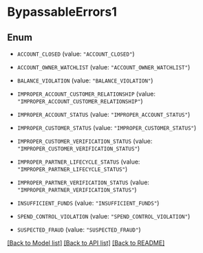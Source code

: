 # BypassableErrors1

## Enum


* `ACCOUNT_CLOSED` (value: `"ACCOUNT_CLOSED"`)

* `ACCOUNT_OWNER_WATCHLIST` (value: `"ACCOUNT_OWNER_WATCHLIST"`)

* `BALANCE_VIOLATION` (value: `"BALANCE_VIOLATION"`)

* `IMPROPER_ACCOUNT_CUSTOMER_RELATIONSHIP` (value: `"IMPROPER_ACCOUNT_CUSTOMER_RELATIONSHIP"`)

* `IMPROPER_ACCOUNT_STATUS` (value: `"IMPROPER_ACCOUNT_STATUS"`)

* `IMPROPER_CUSTOMER_STATUS` (value: `"IMPROPER_CUSTOMER_STATUS"`)

* `IMPROPER_CUSTOMER_VERIFICATION_STATUS` (value: `"IMPROPER_CUSTOMER_VERIFICATION_STATUS"`)

* `IMPROPER_PARTNER_LIFECYCLE_STATUS` (value: `"IMPROPER_PARTNER_LIFECYCLE_STATUS"`)

* `IMPROPER_PARTNER_VERIFICATION_STATUS` (value: `"IMPROPER_PARTNER_VERIFICATION_STATUS"`)

* `INSUFFICIENT_FUNDS` (value: `"INSUFFICIENT_FUNDS"`)

* `SPEND_CONTROL_VIOLATION` (value: `"SPEND_CONTROL_VIOLATION"`)

* `SUSPECTED_FRAUD` (value: `"SUSPECTED_FRAUD"`)


[[Back to Model list]](../README.md#documentation-for-models) [[Back to API list]](../README.md#documentation-for-api-endpoints) [[Back to README]](../README.md)


